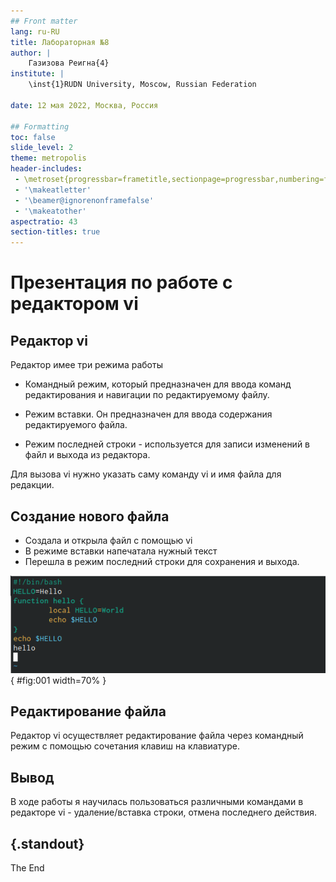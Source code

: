 ```yaml
---
## Front matter
lang: ru-RU
title: Лабораторная №8
author: |
	Газизова Реигна{4}
institute: |
	\inst{1}RUDN University, Moscow, Russian Federation
	
date: 12 мая 2022, Москва, Россия

## Formatting
toc: false
slide_level: 2
theme: metropolis
header-includes: 
 - \metroset{progressbar=frametitle,sectionpage=progressbar,numbering=fraction}
 - '\makeatletter'
 - '\beamer@ignorenonframefalse'
 - '\makeatother'
aspectratio: 43
section-titles: true
---
```


# Презентация по работе с редактором  vi

## Редактор vi

 Редактор имее три режима работы
 
- Командный режим, который предназначен для ввода команд редактирования и навигации по редактируемому файлу.

- Режим вставки. Он предназначен для ввода содержания редактируемого файла.

- Режим последней строки - используется для записи изменений в файл и выхода из редактора.

Для вызова vi нужно указать саму команду vi и имя файла для редакции.

## Создание нового файла 

- Создала и открыла файл с помощью vi
- В режиме вставки напечатала нужный текст
- Перешла в режим последний строки для сохранения и выхода.

![Новый файл](6.png){ #fig:001 width=70% }

## Редактирование файла
 
 Редактор vi  осуществляет редактирование файла через командный режим с помощью сочетания клавиш на клавиатуре. 
 
## Вывод

В ходе работы я научилась пользоваться различными командами в редакторе vi - удаление/вставка строки, отмена последнего действия.

## {.standout}

The End
